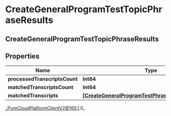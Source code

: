 # CreateGeneralProgramTestTopicPhraseResults

## CreateGeneralProgramTestTopicPhraseResults

## Properties

|Name | Type | Description | Notes|
|------------ | ------------- | ------------- | -------------|
| **processedTranscriptsCount** | **Int64** |  | [optional] |
| **matchedTranscriptsCount** | **Int64** |  | [optional] |
| **matchedTranscripts** | [**[CreateGeneralProgramTestPhraseMatchedTranscript]**]([CreateGeneralProgramTestPhraseMatchedTranscript]) |  | [optional] |



_PureCloudPlatformClientV2@165.1.0_
